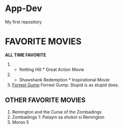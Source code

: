 # App-Dev
My first repository
# FAVORITE MOVIES
**ALL TIME FAVORITE**
1. * Notting Hill *
Great Action Movie
 2. * Shawshank Redemption *
  Inspirational Movie
3. [Forrest Gump](https://www.google.com/search?gs_ssp=eJzj4tDP1TdISslKMWD04knLLypKLS5RSC_NLQAAXOMIBw&q=forrest+gump&rlz=1C1BNSD_enPH1060PH1060&oq=forres&gs_lcrp=EgZjaHJvbWUqCggBEC4YsQMYgAQyDQgAEAAY4wIYsQMYgAQyCggBEC4YsQMYgAQyBggCEEUYOTINCAMQLhjHARjRAxiABDINCAQQABiDARixAxiABDIHCAUQABiABDIKCAYQABixAxiABDIKCAcQLhixAxiABDIKCAgQLhixAxiABDIHCAkQABiABNIBCDE4MzNqMGo3qAIAsAIA&sourceid=chrome&ie=UTF-8)
Forrest Gump: Stupid is as stupid does.


## OTHER FAVORITE MOVIES
1. Remington and the Curse of the Zombadings
2. Zombadings 1: Patayin sa shokot si Remington
3. Moron 5 
